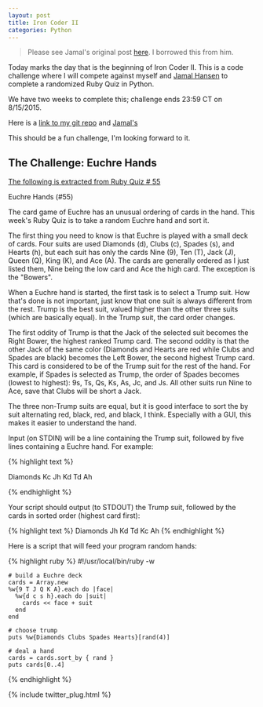 ```yaml
---
layout: post
title: Iron Coder II
categories: Python
---
```

> Please see Jamal's original post [here](http://jamalhansen.com/iron-coder-2). I borrowed this from him.

Today marks the day that is the beginning of Iron Coder II.  This is a code challenge where I will compete against myself and [Jamal Hansen](http://jamalhansen.com) to complete a randomized Ruby Quiz in Python.

We have two weeks to complete this; challenge ends 23:59 CT on 8/15/2015.

Here is a [link to my git repo](https://github.com/kylegalloway/Euchre-Hands) and [Jamal's](https://github.com/jamalhansen/Iron-Coder-II)

This should be a fun challenge, I'm looking forward to it.

<!--end of excerpt-->
## The Challenge: Euchre Hands
[The following is extracted from Ruby Quiz # 55](http://rubyquiz.com/quiz55.html)

Euchre Hands (#55)

The card game of Euchre has an unusual ordering of cards in the hand. This week's Ruby Quiz is to take a random Euchre hand and sort it.

The first thing you need to know is that Euchre is played with a small deck of cards. Four suits are used Diamonds (d), Clubs (c), Spades (s), and Hearts (h), but each suit has only the cards Nine (9), Ten (T), Jack (J), Queen (Q), King (K), and Ace (A). The cards are generally ordered as I just listed them, Nine being the low card and Ace the high card. The exception is the "Bowers".

When a Euchre hand is started, the first task is to select a Trump suit. How that's done is not important, just know that one suit is always different from the rest. Trump is the best suit, valued higher than the other three suits (which are basically equal). In the Trump suit, the card order changes.

The first oddity of Trump is that the Jack of the selected suit becomes the Right Bower, the highest ranked Trump card. The second oddity is that the other Jack of the same color (Diamonds and Hearts are red while Clubs and Spades are black) becomes the Left Bower, the second highest Trump card. This card is considered to be of the Trump suit for the rest of the hand. For example, if Spades is selected as Trump, the order of Spades becomes (lowest to highest): 9s, Ts, Qs, Ks, As, Jc, and Js. All other suits run Nine to Ace, save that Clubs will be short a Jack.

The three non-Trump suits are equal, but it is good interface to sort the by suit alternating red, black, red, and black, I think. Especially with a GUI, this makes it easier to understand the hand.

Input (on STDIN) will be a line containing the Trump suit, followed by five lines containing a Euchre hand. For example:

{% highlight text %}

Diamonds
Kc
Jh
Kd
Td
Ah

{% endhighlight %}

Your script should output (to STDOUT) the Trump suit, followed by the cards in sorted order (highest card first):

{% highlight text %}
Diamonds
Jh
Kd
Td
Kc
Ah
{% endhighlight %}

Here is a script that will feed your program random hands:

{% highlight ruby %}
    #!/usr/local/bin/ruby -w

    # build a Euchre deck
    cards = Array.new
    %w{9 T J Q K A}.each do |face|
      %w{d c s h}.each do |suit|
        cards << face + suit
      end
    end

    # choose trump
    puts %w{Diamonds Clubs Spades Hearts}[rand(4)]

    # deal a hand
    cards = cards.sort_by { rand }
    puts cards[0..4]
{% endhighlight %}

{% include twitter_plug.html %}